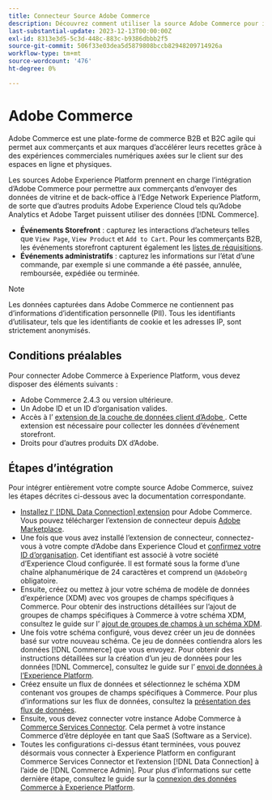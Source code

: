 ```yaml
---
title: Connecteur Source Adobe Commerce
description: Découvrez comment utiliser la source Adobe Commerce pour importer vos données commerciales dans Experience Platform.
last-substantial-update: 2023-12-13T00:00:00Z
exl-id: 8313e3d5-5c3d-448c-883c-b9386dbbb2f5
source-git-commit: 506f33e03dea5d5879808bccb82948209714926a
workflow-type: tm+mt
source-wordcount: '476'
ht-degree: 0%

---
```


# Adobe Commerce

Adobe Commerce est une plate-forme de commerce B2B et B2C agile qui permet aux commerçants et aux marques d’accélérer leurs recettes grâce à des expériences commerciales numériques axées sur le client sur des espaces en ligne et physiques.

Les sources Adobe Experience Platform prennent en charge l’intégration d’Adobe Commerce pour permettre aux commerçants d’envoyer des données de vitrine et de back-office à l’Edge Network Experience Platform, de sorte que d’autres produits Adobe Experience Cloud tels qu’Adobe Analytics et Adobe Target puissent utiliser des données [!DNL Commerce].

* **Événements Storefront** : capturez les interactions d’acheteurs telles que `View Page`, `View Product` et `Add to Cart`. Pour les commerçants B2B, les événements storefront capturent également les [listes de réquisitions](<https://experienceleague.adobe.com/docs/commerce-admin/b2b/requisition-lists/requisition-lists.html>).
* **Événements administratifs** : capturez les informations sur l’état d’une commande, par exemple si une commande a été passée, annulée, remboursée, expédiée ou terminée.

>[!NOTE]
>
>Les données capturées dans Adobe Commerce ne contiennent pas d’informations d’identification personnelle (PII). Tous les identifiants d’utilisateur, tels que les identifiants de cookie et les adresses IP, sont strictement anonymisés.

## Conditions préalables

Pour connecter Adobe Commerce à Experience Platform, vous devez disposer des éléments suivants :

* Adobe Commerce 2.4.3 ou version ultérieure.
* Un Adobe ID et un ID d’organisation valides.
* Accès à l’ [ extension de la couche de données client d’Adobe ](../../../tags/extensions/client/client-data-layer/overview.md). Cette extension est nécessaire pour collecter les données d’événement storefront.
* Droits pour d’autres produits DX d’Adobe.

## Étapes d’intégration

Pour intégrer entièrement votre compte source Adobe Commerce, suivez les étapes décrites ci-dessous avec la documentation correspondante.

* [Installez l&#39; [!DNL Data Connection] extension](https://experienceleague.adobe.com/docs/commerce-merchant-services/data-connection/fundamentals/install.html) pour Adobe Commerce. Vous pouvez télécharger l’extension de connecteur depuis [Adobe Marketplace](https://commercemarketplace.adobe.com/magento-experience-platform-connector.html).
* Une fois que vous avez installé l’extension de connecteur, connectez-vous à votre compte d’Adobe dans Experience Cloud et [ confirmez votre ID d’organisation](https://experienceleague.adobe.com/docs/core-services/interface/administration/organizations.html#concept_EA8AEE5B02CF46ACBDAD6A8508646255). Cet identifiant est associé à votre société d’Experience Cloud configurée. Il est formaté sous la forme d’une chaîne alphanumérique de 24 caractères et comprend un `@AdobeOrg` obligatoire.
* Ensuite, créez ou mettez à jour votre schéma de modèle de données d’expérience (XDM) avec vos groupes de champs spécifiques à Commerce. Pour obtenir des instructions détaillées sur l’ajout de groupes de champs spécifiques à Commerce à votre schéma XDM, consultez le guide sur l’ [ajout de groupes de champs à un schéma XDM](https://experienceleague.adobe.com/docs/commerce-merchant-services/data-connection/fundamentals/update-xdm.html).
* Une fois votre schéma configuré, vous devez créer un jeu de données basé sur votre nouveau schéma. Ce jeu de données contiendra alors les données [!DNL Commerce] que vous envoyez. Pour obtenir des instructions détaillées sur la création d’un jeu de données pour les données [!DNL Commerce], consultez le guide sur l’ [envoi de données à l’Experience Platform](https://experienceleague.adobe.com/docs/platform-learn/implement-mobile-sdk/experience-cloud/platform.html#create-a-dataset).
* Créez ensuite un flux de données et sélectionnez le schéma XDM contenant vos groupes de champs spécifiques à Commerce. Pour plus d’informations sur les flux de données, consultez la [présentation des flux de données](https://experienceleague.adobe.com/docs/experience-platform/datastreams/overview.html?lang=fr).
* Ensuite, vous devez connecter votre instance Adobe Commerce à [Commerce Services Connector](https://experienceleague.adobe.com/docs/commerce-merchant-services/user-guides/integration-services/saas.html). Cela permet à votre instance Commerce d’être déployée en tant que SaaS (Software as a Service).
* Toutes les configurations ci-dessus étant terminées, vous pouvez désormais vous connecter à Experience Platform en configurant Commerce Services Connector et l’extension [!DNL Data Connection] à l’aide de [!DNL Commerce Admin]. Pour plus d’informations sur cette dernière étape, consultez le guide sur la [connexion des données Commerce à Experience Platform](https://experienceleague.adobe.com/docs/commerce-merchant-services/data-connection/fundamentals/connect-data.html).
